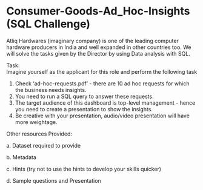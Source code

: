 # Consumer-Goods-Ad_Hoc-Insights (SQL Challenge)
Atliq Hardwares (imaginary company) is one of the leading computer hardware producers in India and well expanded in other countries too.  We will solve the tasks given by the Director by using Data analysis with SQL.

Task:  
Imagine yourself as the applicant for this role and perform the following task

1.    Check ‘ad-hoc-requests.pdf’ - there are 10 ad hoc requests for which the business needs insights.
2.    You need to run a SQL query to answer these requests. 
3.    The target audience of this dashboard is top-level management - hence you need to create a presentation to show the insights.
4.    Be creative with your presentation, audio/video presentation will have more weightage.

Other resources Provided:

a.    Dataset required to provide

b.    Metadata

c.    Hints (try not to use the hints to develop your skills quicker)

d.    Sample questions and Presentation

